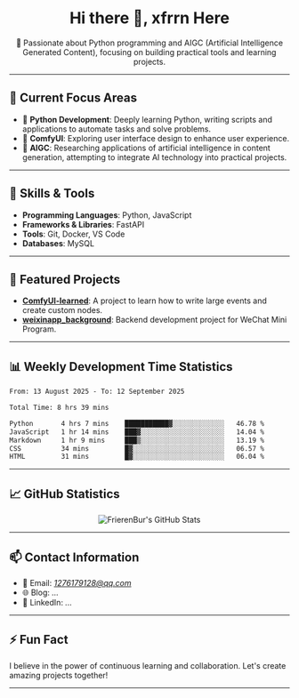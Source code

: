 <h1 align="center">Hi there 👋, xfrrn Here</h1>

<p align="center">
  🎯 Passionate about Python programming and AIGC (Artificial Intelligence Generated Content), focusing on building practical tools and learning projects.
</p>

---

## 🧠 Current Focus Areas

- 🐍 **Python Development**: Deeply learning Python, writing scripts and applications to automate tasks and solve problems.
- 🧩 **ComfyUI**: Exploring user interface design to enhance user experience.
- 🤖 **AIGC**: Researching applications of artificial intelligence in content generation, attempting to integrate AI technology into practical projects.

---

## 🔧 Skills & Tools

- **Programming Languages**: Python, JavaScript
- **Frameworks & Libraries**: FastAPI
- **Tools**: Git, Docker, VS Code
- **Databases**: MySQL

---

## 📂 Featured Projects

- [**ComfyUI-learned**](https://github.com/FrierenBur/ComfyUI-learned): A project to learn how to write large events and create custom nodes.
- [**weixinapp_background**](https://github.com/FrierenBur/weixinapp_background): Backend development project for WeChat Mini Program.

---

## 📊 Weekly Development Time Statistics
<!--START_SECTION:waka-->

```txt
From: 13 August 2025 - To: 12 September 2025

Total Time: 8 hrs 39 mins

Python       4 hrs 7 mins    ███████████▓░░░░░░░░░░░░░   46.78 %
JavaScript   1 hr 14 mins    ███▓░░░░░░░░░░░░░░░░░░░░░   14.04 %
Markdown     1 hr 9 mins     ███▒░░░░░░░░░░░░░░░░░░░░░   13.19 %
CSS          34 mins         █▓░░░░░░░░░░░░░░░░░░░░░░░   06.57 %
HTML         31 mins         █▓░░░░░░░░░░░░░░░░░░░░░░░   06.04 %
```

<!--END_SECTION:waka-->



---

## 📈 GitHub Statistics

<p align="center">
  <img src="https://github-readme-stats.vercel.app/api?username=FrierenBur&show_icons=true&theme=radical" alt="FrierenBur's GitHub Stats" />
</p>

---

## 📫 Contact Information

- 📧 Email: *1276179128@qq.com*
- 🌐 Blog: *...*
- 💼 LinkedIn: *...*

---

## ⚡ Fun Fact

I believe in the power of continuous learning and collaboration. Let's create amazing projects together!

---
